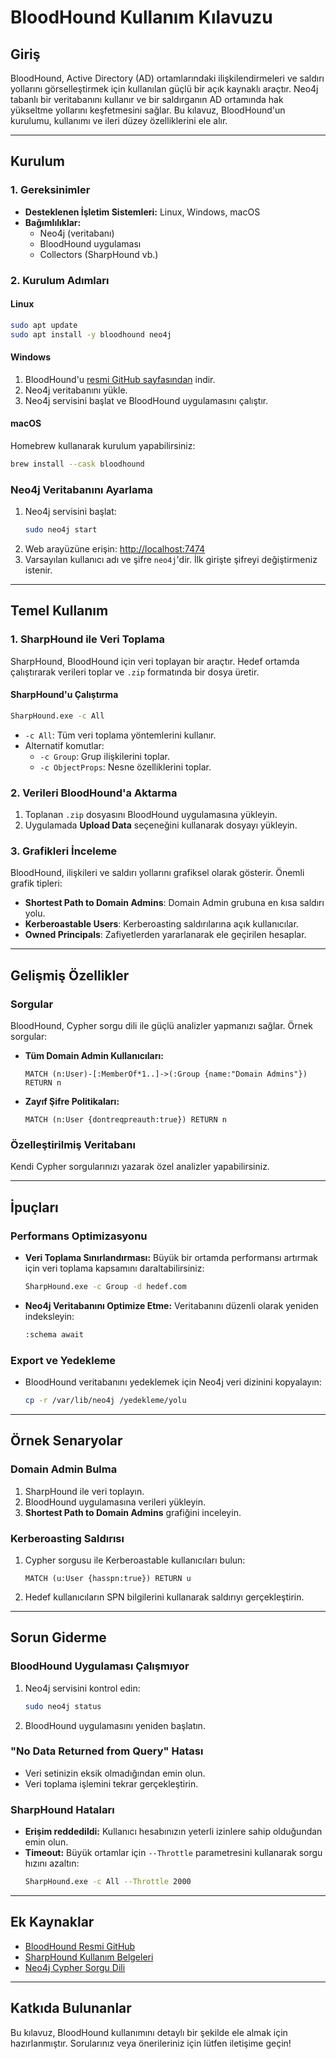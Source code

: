 # BloodHound Kullanım Kılavuzu

## Giriş
BloodHound, Active Directory (AD) ortamlarındaki ilişkilendirmeleri ve saldırı yollarını görselleştirmek için kullanılan güçlü bir açık kaynaklı araçtır. Neo4j tabanlı bir veritabanını kullanır ve bir saldırganın AD ortamında hak yükseltme yollarını keşfetmesini sağlar. Bu kılavuz, BloodHound'un kurulumu, kullanımı ve ileri düzey özelliklerini ele alır.

---

## Kurulum

### 1. Gereksinimler
- **Desteklenen İşletim Sistemleri:** Linux, Windows, macOS
- **Bağımlılıklar:**
  - Neo4j (veritabanı)
  - BloodHound uygulaması
  - Collectors (SharpHound vb.)

### 2. Kurulum Adımları

#### Linux
```bash
sudo apt update
sudo apt install -y bloodhound neo4j
```

#### Windows
1. BloodHound'u [resmi GitHub sayfasından](https://github.com/BloodHoundAD/BloodHound) indir.
2. Neo4j veritabanını yükle.
3. Neo4j servisini başlat ve BloodHound uygulamasını çalıştır.

#### macOS
Homebrew kullanarak kurulum yapabilirsiniz:
```bash
brew install --cask bloodhound
```

### Neo4j Veritabanını Ayarlama
1. Neo4j servisini başlat:
   ```bash
   sudo neo4j start
   ```
2. Web arayüzüne erişin: [http://localhost:7474](http://localhost:7474)
3. Varsayılan kullanıcı adı ve şifre `neo4j`'dir. İlk girişte şifreyi değiştirmeniz istenir.

---

## Temel Kullanım

### 1. SharpHound ile Veri Toplama
SharpHound, BloodHound için veri toplayan bir araçtır. Hedef ortamda çalıştırarak verileri toplar ve `.zip` formatında bir dosya üretir.

#### SharpHound'u Çalıştırma
```bash
SharpHound.exe -c All
```
- `-c All`: Tüm veri toplama yöntemlerini kullanır.
- Alternatif komutlar:
  - `-c Group`: Grup ilişkilerini toplar.
  - `-c ObjectProps`: Nesne özelliklerini toplar.

### 2. Verileri BloodHound'a Aktarma
1. Toplanan `.zip` dosyasını BloodHound uygulamasına yükleyin.
2. Uygulamada **Upload Data** seçeneğini kullanarak dosyayı yükleyin.

### 3. Grafikleri İnceleme
BloodHound, ilişkileri ve saldırı yollarını grafiksel olarak gösterir. Önemli grafik tipleri:
- **Shortest Path to Domain Admins**: Domain Admin grubuna en kısa saldırı yolu.
- **Kerberoastable Users**: Kerberoasting saldırılarına açık kullanıcılar.
- **Owned Principals**: Zafiyetlerden yararlanarak ele geçirilen hesaplar.

---

## Gelişmiş Özellikler

### Sorgular
BloodHound, Cypher sorgu dili ile güçlü analizler yapmanızı sağlar. Örnek sorgular:

- **Tüm Domain Admin Kullanıcıları:**
  ```cypher
  MATCH (n:User)-[:MemberOf*1..]->(:Group {name:"Domain Admins"}) RETURN n
  ```

- **Zayıf Şifre Politikaları:**
  ```cypher
  MATCH (n:User {dontreqpreauth:true}) RETURN n
  ```

### Özelleştirilmiş Veritabanı
Kendi Cypher sorgularınızı yazarak özel analizler yapabilirsiniz.

---

## İpuçları

### Performans Optimizasyonu
- **Veri Toplama Sınırlandırması:**
  Büyük bir ortamda performansı artırmak için veri toplama kapsamını daraltabilirsiniz:
  ```bash
  SharpHound.exe -c Group -d hedef.com
  ```

- **Neo4j Veritabanını Optimize Etme:**
  Veritabanını düzenli olarak yeniden indeksleyin:
  ```bash
  :schema await
  ```

### Export ve Yedekleme
- BloodHound veritabanını yedeklemek için Neo4j veri dizinini kopyalayın:
  ```bash
  cp -r /var/lib/neo4j /yedekleme/yolu
  ```

---

## Örnek Senaryolar

### Domain Admin Bulma
1. SharpHound ile veri toplayın.
2. BloodHound uygulamasına verileri yükleyin.
3. **Shortest Path to Domain Admins** grafiğini inceleyin.

### Kerberoasting Saldırısı
1. Cypher sorgusu ile Kerberoastable kullanıcıları bulun:
   ```cypher
   MATCH (u:User {hasspn:true}) RETURN u
   ```
2. Hedef kullanıcıların SPN bilgilerini kullanarak saldırıyı gerçekleştirin.

---

## Sorun Giderme

### BloodHound Uygulaması Çalışmıyor
1. Neo4j servisini kontrol edin:
   ```bash
   sudo neo4j status
   ```
2. BloodHound uygulamasını yeniden başlatın.

### "No Data Returned from Query" Hatası
- Veri setinizin eksik olmadığından emin olun.
- Veri toplama işlemini tekrar gerçekleştirin.

### SharpHound Hataları
- **Erişim reddedildi:** Kullanıcı hesabınızın yeterli izinlere sahip olduğundan emin olun.
- **Timeout:** Büyük ortamlar için `--Throttle` parametresini kullanarak sorgu hızını azaltın:
  ```bash
  SharpHound.exe -c All --Throttle 2000
  ```

---

## Ek Kaynaklar
- [BloodHound Resmi GitHub](https://github.com/BloodHoundAD/BloodHound)
- [SharpHound Kullanım Belgeleri](https://bloodhound.readthedocs.io/)
- [Neo4j Cypher Sorgu Dili](https://neo4j.com/developer/cypher/)

---

## Katkıda Bulunanlar
Bu kılavuz, BloodHound kullanımını detaylı bir şekilde ele almak için hazırlanmıştır. Sorularınız veya önerileriniz için lütfen iletişime geçin!
